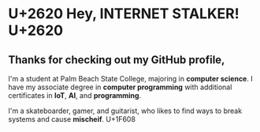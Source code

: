 # U+2620 Hey, **INTERNET STALKER**! U+2620
## Thanks for checking out my GitHub profile,

I'm a student at Palm Beach State College, majoring in **computer science**. I have my associate degree in **computer programming** with additional certificates in **IoT**, **AI**, and **programming**.

I'm a skateboarder, gamer, and guitarist, who likes to find ways to break systems and cause **mischeif**. U+1F608
<!--
- 🔭 I’m currently working on ...
- 🌱 I’m currently learning ...
- 👯 I’m looking to collaborate on ...
- 🤔 I’m looking for help with ...
- 💬 Ask me about ...
- 📫 How to reach me: ...
- 😄 Pronouns: ...
- ⚡ Fun fact: ...
-->

